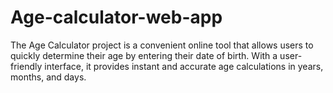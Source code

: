 # Age-calculator-web-app
The Age Calculator project is a convenient online tool that allows users to quickly determine their age by entering their date of birth. With a user-friendly interface, it provides instant and accurate age calculations in years, months, and days.
